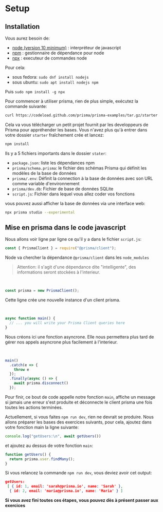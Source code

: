# Setup

## Installation

Vous aurez besoin de:
- [node (version 10 minimum)](https://github.com/nodejs/node) : interpréteur de javascript
- [npm](https://www.npmjs.com/) : gestionnaire de dépendance pour node
- [npx](https://www.npmjs.com/package/npx) : executeur de commandes node

Pour cela:
- sous fedora: `sudo dnf install nodejs`
- sous ubuntu: `sudo apt install nodejs npm`

Puis `sudo npm install -g npx`

Pour commencer à utiliser prisma, rien de plus simple, exécutez la commande suivante:
```sh
curl https://codeload.github.com/prisma/prisma-examples/tar.gz/starter | tar -xz --strip=2 prisma-examples-starter/javascript/starter
```

Cela va vous télécharger un petit projet fournit par les developpeurs de Prisma pour appréhender les bases. Vous n'avez plus qu'à entrer dans votre dossier `starter` fraîchement crée et lancez:

```sh
npm install
```

Ils y a 5 fichiers importants dans le dossier `stater`:

- `package.json`: liste les dépendances npm  
- `prisma/schema.prisma`: le fichier des schémas Prisma qui définit les modèles de la base de données  
- `prisma/.env`: Définit la connection à la base de données avec son URL comme variable d'environnement  
- `prisma/dev.db`: Fichier de base de données SQLite  
- `script.js`: Fichier dans lequel vous allez coder vos fonctions  

vous pouvez aussi afficher la base de données via une interface web:
```sh
npx prisma studio --experimental
```

## Mise en prisma dans le code javascript

Nous allons voir ligne par ligne ce qu'il y a dans le fichier `script.js`:
```javascript
const { PrismaClient } = require("@prisma/client");
```
Node va chercher la dépendance `@prisma/client` dans les `node_modules`
> Attention: il s'agit d'une dépendance dite "intelligente", des informations seront stockées à l'interieur.

<br>

```javascript
const prisma = new PrismaClient();
```
Cette ligne crée une nouvelle instance d'un client prisma.

<br>

```javascript
async function main() {
  // ... you will write your Prisma Client queries here
}
```
Nous créons ici une fonction asyncrone. Elle nous permettera plus tard de gérer nos appels asyncrone plus facilement à l'interieur.  

<br>

```javascript
main()
  .catch(e => {
    throw e
  });
  .finally(async () => {
    await prisma.disconnect()
  });

```
Pour finir, ce bout de code appelle notre fonction `main`, affiche un message si jamais une erreur s'est produite et déconnecte le client prisma une fois toutes les actions terminées.

Actuellement, si vous faites `npm run dev`, rien ne devrait se produire. Nous allons préparer les bases des exercices suivants, pour cela, ajoutez dans votre fonction main la ligne suivante:
```js
console.log("getUsers:\n", await getUsers())
```

et ajoutez au dessus de votre fonction `main`:
```js
function getUsers() {
  return prisma.user.findMany();
}
```

Si vous relancez la commande `npm run dev`, vous deviez avoir cet output:
```json
getUsers:
 [ { id: 1, email: 'sarah@prisma.io', name: 'Sarah' },
  { id: 2, email: 'maria@prisma.io', name: 'Maria' } ]
  ```

**Si vous avez fini toutes ces étapes, vous pouvez dès à présent passer aux exercices**